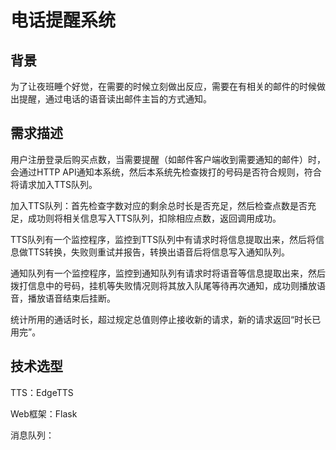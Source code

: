 # 电话提醒系统

## 背景

为了让夜班睡个好觉，在需要的时候立刻做出反应，需要在有相关的邮件的时候做出提醒，通过电话的语音读出邮件主旨的方式通知。

## 需求描述

用户注册登录后购买点数，当需要提醒（如邮件客户端收到需要通知的邮件）时，会通过HTTP API通知本系统，然后本系统先检查拨打的号码是否符合规则，符合将请求加入TTS队列。

加入TTS队列：首先检查字数对应的剩余总时长是否充足，然后检查点数是否充足，成功则将相关信息写入TTS队列，扣除相应点数，返回调用成功。

TTS队列有一个监控程序，监控到TTS队列中有请求时将信息提取出来，然后将信息做TTS转换，失败则重试并报告，转换出语音后将信息写入通知队列。

通知队列有一个监控程序，监控到通知队列有请求时将语音等信息提取出来，然后拨打信息中的号码，挂机等失败情况则将其放入队尾等待再次通知，成功则播放语音，播放语音结束后挂断。

统计所用的通话时长，超过规定总值则停止接收新的请求，新的请求返回“时长已用完”。

## 技术选型

TTS：EdgeTTS

Web框架：Flask

消息队列：
